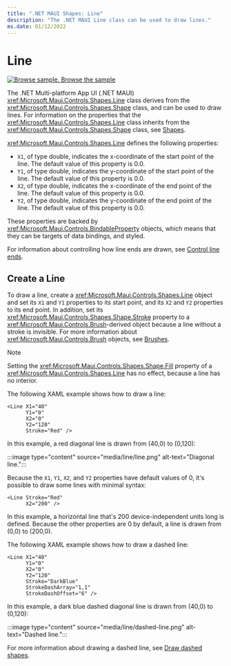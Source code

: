 ```yaml
---
title: ".NET MAUI Shapes: Line"
description: "The .NET MAUI Line class can be used to draw lines."
ms.date: 01/12/2022
---
```


# Line

[![Browse sample.](~/media/code-sample.png) Browse the sample](/samples/dotnet/maui-samples/userinterface-shapes)

The .NET Multi-platform App UI (.NET MAUI) <xref:Microsoft.Maui.Controls.Shapes.Line> class derives from the <xref:Microsoft.Maui.Controls.Shapes.Shape> class, and can be used to draw lines. For information on the properties that the <xref:Microsoft.Maui.Controls.Shapes.Line> class inherits from the <xref:Microsoft.Maui.Controls.Shapes.Shape> class, see [Shapes](index.md).

<xref:Microsoft.Maui.Controls.Shapes.Line> defines the following properties:

- `X1`, of type double, indicates the x-coordinate of the start point of the line. The default value of this property is 0.0.
- `Y1`, of type double, indicates the y-coordinate of the start point of the line. The default value of this property is 0.0.
- `X2`, of type double, indicates the x-coordinate of the end point of the line. The default value of this property is 0.0.
- `Y2`, of type double, indicates the y-coordinate of the end point of the line. The default value of this property is 0.0.

These properties are backed by <xref:Microsoft.Maui.Controls.BindableProperty> objects, which means that they can be targets of data bindings, and styled.

For information about controlling how line ends are drawn, see [Control line ends](index.md#control-line-ends).

## Create a Line

To draw a line, create a <xref:Microsoft.Maui.Controls.Shapes.Line> object and set its `X1` and `Y1` properties to its start point, and its `X2` and `Y2` properties to its end point. In addition, set its <xref:Microsoft.Maui.Controls.Shapes.Shape.Stroke> property to a <xref:Microsoft.Maui.Controls.Brush>-derived object because a line without a stroke is invisible. For more information about <xref:Microsoft.Maui.Controls.Brush> objects, see [Brushes](~/user-interface/brushes/index.md).

> [!NOTE]
> Setting the <xref:Microsoft.Maui.Controls.Shapes.Shape.Fill> property of a <xref:Microsoft.Maui.Controls.Shapes.Line> has no effect, because a line has no interior.

The following XAML example shows how to draw a line:

```xaml
<Line X1="40"
      Y1="0"
      X2="0"
      Y2="120"
      Stroke="Red" />
```

In this example, a red diagonal line is drawn from (40,0) to (0,120):

:::image type="content" source="media/line/line.png" alt-text="Diagonal line.":::

Because the `X1`, `Y1`, `X2`, and `Y2` properties have default values of 0, it's possible to draw some lines with minimal syntax:

```xaml
<Line Stroke="Red"
      X2="200" />
```

In this example, a horizontal line that's 200 device-independent units long is defined. Because the other properties are 0 by default, a line is drawn from (0,0) to (200,0).

The following XAML example shows how to draw a dashed line:

```xaml
<Line X1="40"
      Y1="0"
      X2="0"
      Y2="120"
      Stroke="DarkBlue"
      StrokeDashArray="1,1"
      StrokeDashOffset="6" />
```

In this example, a dark blue dashed diagonal line is drawn from (40,0) to (0,120):

:::image type="content" source="media/line/dashed-line.png" alt-text="Dashed line.":::

For more information about drawing a dashed line, see [Draw dashed shapes](index.md#draw-dashed-shapes).
